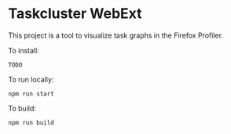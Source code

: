 # Taskcluster WebExt

This project is a tool to visualize task graphs in the Firefox Profiler.

To install:

```
TODO
```

To run locally:

```
npm run start
```

To build:

```
npm run build
```
